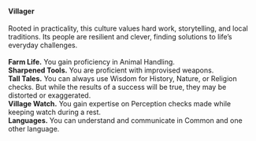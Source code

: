 #### Villager

Rooted in practicality, this culture values hard work, storytelling, and local traditions.
Its people are resilient and clever, finding solutions to life’s everyday challenges.
\
\
**Farm Life.**
You gain proficiency in Animal Handling.
\
**Sharpened Tools.**
You are proficient with improvised weapons.
\
**Tall Tales.**
You can always use Wisdom for History, Nature, or Religion checks.
But while the results of a success will be true, they may be distorted or exaggerated.
\
**Village Watch.**
You gain expertise on Perception checks made while keeping watch during a rest.
\
**Languages.**
You can understand and communicate in Common and one other language.
